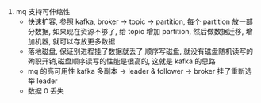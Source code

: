 1. mq 支持可伸缩性
   - 快速扩容, 参照 kafka, broker -> topic -> partition, 每个 partition 放一部分数据, 如果现在资源不够了, 给 topic 增加 partition, 然后做数据迁移, 增加机器, 就可以存放更多数据
   - 落地磁盘, 保证别进程挂了数据就丢了 顺序写磁盘, 就没有磁盘随机读写的殉职开销,磁盘顺序读写的性能是很高的, 这就是 kafka 的思路
   - mq 的高可用性 kafka 多副本 -> leader & follower -> broker 挂了重新选举 leader
   - 数据 0 丢失